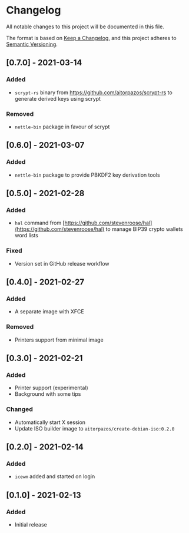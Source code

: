 # Changelog
All notable changes to this project will be documented in this file.

The format is based on [Keep a Changelog](https://keepachangelog.com/en/1.0.0/),
and this project adheres to [Semantic Versioning](https://semver.org/spec/v2.0.0.html).

## [0.7.0] - 2021-03-14

### Added

- `scrypt-rs` binary from https://github.com/aitorpazos/scrypt-rs to generate derived keys using scrypt

### Removed

- `nettle-bin` package in favour of scrypt

## [0.6.0] - 2021-03-07

### Added

- `nettle-bin` package to provide PBKDF2 key derivation tools

## [0.5.0] - 2021-02-28

### Added

- `hal` command from [https://github.com/stevenroose/hal](https://github.com/stevenroose/hal) to manage BIP39 crypto wallets word lists

### Fixed

- Version set in GitHub release workflow

## [0.4.0] - 2021-02-27

### Added

- A separate image with XFCE

### Removed

- Printers support from minimal image

## [0.3.0] - 2021-02-21

### Added

- Printer support (experimental)
- Background with some tips

### Changed

- Automatically start X session
- Update ISO builder image to `aitorpazos/create-debian-iso:0.2.0`

## [0.2.0] - 2021-02-14

### Added

- `icewm` added and started on login

## [0.1.0] - 2021-02-13

### Added

- Initial release
